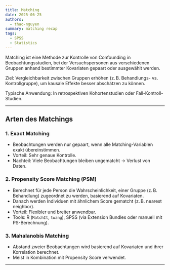 ```yaml
---
title: Matching
date: 2025-06-25
authors:
  - thao-nguyen
summary: matching recap
tags:
  - SPSS
  - Statistics
---
```


Matching ist eine Methode zur Kontrolle von Confounding in Beobachtungsstudien, bei der Versuchspersonen aus verschiedenen Gruppen anhand bestimmter Kovariaten gepaart oder ausgewählt werden.

Ziel: Vergleichbarkeit zwischen Gruppen erhöhen (z. B. Behandlungs- vs. Kontrollgruppe), um kausale Effekte besser abschätzen zu können.

Typische Anwendung: In retrospektiven Kohortenstudien oder Fall-Kontroll-Studien.

<!-- more -->

---

## Arten des Matchings

### 1. **Exact Matching**
- Beobachtungen werden nur gepaart, wenn alle Matching-Variablen exakt übereinstimmen.
- Vorteil: Sehr genaue Kontrolle.
- Nachteil: Viele Beobachtungen bleiben ungematcht → Verlust von Daten.

### 2. **Propensity Score Matching (PSM)**
- Berechnet für jede Person die Wahrscheinlichkeit, einer Gruppe (z. B. Behandlung) zugeordnet zu werden, basierend auf Kovariaten.
- Danach werden Individuen mit ähnlichem Score gematcht (z. B. nearest neighbor).
- Vorteil: Flexibler und breiter anwendbar.
- Tools: R (`MatchIt`, `twang`), SPSS (via Extension Bundles oder manuell mit PS-Berechnung).

### 3. **Mahalanobis Matching**
- Abstand zweier Beobachtungen wird basierend auf Kovariaten und ihrer Korrelation berechnet.
- Meist in Kombination mit Propensity Score verwendet.

---

